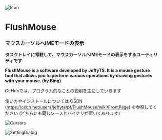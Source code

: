 
![Icon](https://osdn.net/users/jeffyts/pf/FlushMouse/wiki/FrontPage/thumb/48x48/FlushMouse.png)
# FlushMouse



### マウスカーソルへIMEモードの表示

**タスクトレイに常駐して、マウスカーソルへIMEモードの表示をするユーティリティです**

**FlushMouse is a software developed by JeffyTS. It is a mouse gesture tool that allows you to perform various operations by drawing gestures with your mouse. (by Bing)**



GitHubでは、プログラム的なことの説明を主にしていきます

使い方やインストールについては OSDN (<https://osdn.net/users/jeffyts/pf/FlushMouse/wiki/FrontPage>) を参照してください (どちらにも同じソースとバイナリが置いてあります)

![Cursors](https://osdn.net/users/jeffyts/pf/FlushMouse/wiki/FrontPage/thumb/230x181/Cursors.png)

![SettingDialog](https://osdn.net/users/jeffyts/pf/FlushMouse/wiki/FrontPage/thumb/572x645/SettingDlg.png)

